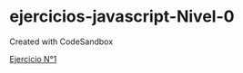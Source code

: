 # ejercicios-javascript-Nivel-0
Created with CodeSandbox

[Ejercicio N°1](https://codesandbox.io/s/ejercicio1-kirrlo)
